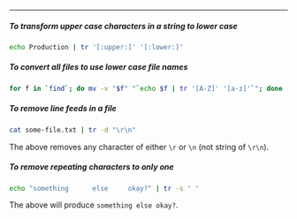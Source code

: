 
____

##### To transform upper case characters in a string to lower case

```sh
echo Production | tr '[:upper:]' '[:lower:]'
```

##### To convert all files to use lower case file names

```sh
for f in `find`; do mv -v "$f" "`echo $f | tr '[A-Z]' '[a-z]'`"; done
```

##### To remove line feeds in a file

```sh
cat some-file.txt | tr -d "\r\n"
```

The above removes any character of either `\r` or `\n` (not string of `\r\n`).

##### To remove repeating characters to only one

```sh
echo "something      else     okay?" | tr -s ' '
```

The above will produce `something else okay?`.

